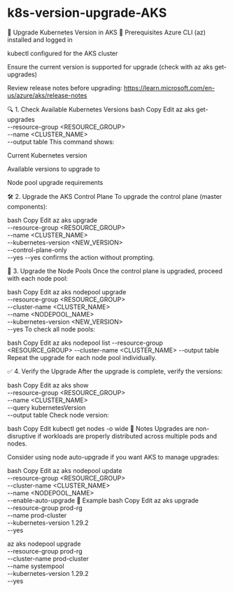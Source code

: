 # k8s-version-upgrade-AKS

🚀 Upgrade Kubernetes Version in AKS
📌 Prerequisites
Azure CLI (az) installed and logged in

kubectl configured for the AKS cluster

Ensure the current version is supported for upgrade (check with az aks get-upgrades)

Review release notes before upgrading: https://learn.microsoft.com/en-us/azure/aks/release-notes

🔍 1. Check Available Kubernetes Versions
bash
Copy
Edit
az aks get-upgrades \
  --resource-group <RESOURCE_GROUP> \
  --name <CLUSTER_NAME> \
  --output table
This command shows:

Current Kubernetes version

Available versions to upgrade to

Node pool upgrade requirements

🛠️ 2. Upgrade the AKS Control Plane
To upgrade the control plane (master components):

bash
Copy
Edit
az aks upgrade \
  --resource-group <RESOURCE_GROUP> \
  --name <CLUSTER_NAME> \
  --kubernetes-version <NEW_VERSION> \
  --control-plane-only \
  --yes
--yes confirms the action without prompting.

🧱 3. Upgrade the Node Pools
Once the control plane is upgraded, proceed with each node pool:

bash
Copy
Edit
az aks nodepool upgrade \
  --resource-group <RESOURCE_GROUP> \
  --cluster-name <CLUSTER_NAME> \
  --name <NODEPOOL_NAME> \
  --kubernetes-version <NEW_VERSION> \
  --yes
To check all node pools:

bash
Copy
Edit
az aks nodepool list --resource-group <RESOURCE_GROUP> --cluster-name <CLUSTER_NAME> --output table
Repeat the upgrade for each node pool individually.

✅ 4. Verify the Upgrade
After the upgrade is complete, verify the versions:

bash
Copy
Edit
az aks show \
  --resource-group <RESOURCE_GROUP> \
  --name <CLUSTER_NAME> \
  --query kubernetesVersion \
  --output table
Check node version:

bash
Copy
Edit
kubectl get nodes -o wide
🚨 Notes
Upgrades are non-disruptive if workloads are properly distributed across multiple pods and nodes.

Consider using node auto-upgrade if you want AKS to manage upgrades:

bash
Copy
Edit
az aks nodepool update \
  --resource-group <RESOURCE_GROUP> \
  --cluster-name <CLUSTER_NAME> \
  --name <NODEPOOL_NAME> \
  --enable-auto-upgrade
📘 Example
bash
Copy
Edit
az aks upgrade \
  --resource-group prod-rg \
  --name prod-cluster \
  --kubernetes-version 1.29.2 \
  --yes

az aks nodepool upgrade \
  --resource-group prod-rg \
  --cluster-name prod-cluster \
  --name systempool \
  --kubernetes-version 1.29.2 \
  --yes
